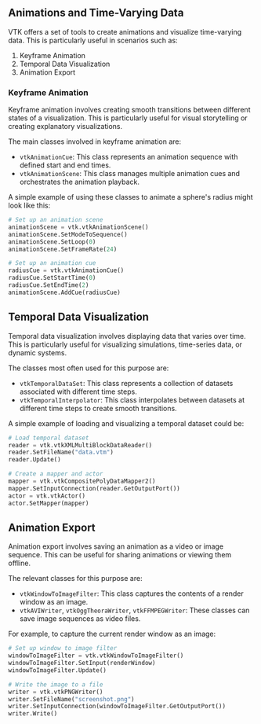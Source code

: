 ## Animations and Time-Varying Data

VTK offers a set of tools to create animations and visualize time-varying data. This is particularly useful in scenarios such as:

1. Keyframe Animation
2. Temporal Data Visualization
3. Animation Export

### Keyframe Animation

Keyframe animation involves creating smooth transitions between different states of a visualization. This is particularly useful for visual storytelling or creating explanatory visualizations. 

The main classes involved in keyframe animation are:

- `vtkAnimationCue`: This class represents an animation sequence with defined start and end times.
- `vtkAnimationScene`: This class manages multiple animation cues and orchestrates the animation playback.

A simple example of using these classes to animate a sphere's radius might look like this:

```python
# Set up an animation scene
animationScene = vtk.vtkAnimationScene()
animationScene.SetModeToSequence()
animationScene.SetLoop(0)
animationScene.SetFrameRate(24)

# Set up an animation cue
radiusCue = vtk.vtkAnimationCue()
radiusCue.SetStartTime(0)
radiusCue.SetEndTime(2)
animationScene.AddCue(radiusCue)
```

## Temporal Data Visualization

Temporal data visualization involves displaying data that varies over time. This is particularly useful for visualizing simulations, time-series data, or dynamic systems.

The classes most often used for this purpose are:

- `vtkTemporalDataSet`: This class represents a collection of datasets associated with different time steps.
- `vtkTemporalInterpolator`: This class interpolates between datasets at different time steps to create smooth transitions.

A simple example of loading and visualizing a temporal dataset could be:

```python
# Load temporal dataset
reader = vtk.vtkXMLMultiBlockDataReader()
reader.SetFileName("data.vtm")
reader.Update()

# Create a mapper and actor
mapper = vtk.vtkCompositePolyDataMapper2()
mapper.SetInputConnection(reader.GetOutputPort())
actor = vtk.vtkActor()
actor.SetMapper(mapper)
```

## Animation Export

Animation export involves saving an animation as a video or image sequence. This can be useful for sharing animations or viewing them offline.

The relevant classes for this purpose are:

- `vtkWindowToImageFilter`: This class captures the contents of a render window as an image.
- `vtkAVIWriter`, `vtkOggTheoraWriter`, `vtkFFMPEGWriter`: These classes can save image sequences as video files.

For example, to capture the current render window as an image:

```python
# Set up window to image filter
windowToImageFilter = vtk.vtkWindowToImageFilter()
windowToImageFilter.SetInput(renderWindow)
windowToImageFilter.Update()

# Write the image to a file
writer = vtk.vtkPNGWriter()
writer.SetFileName("screenshot.png")
writer.SetInputConnection(windowToImageFilter.GetOutputPort())
writer.Write()
```
